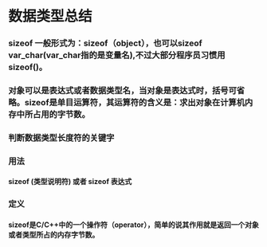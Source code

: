 # 数据类型总结
### sizeof 一般形式为：sizeof（object），也可以sizeof var_char(var_char指的是变量名),不过大部分程序员习惯用sizeof()。
### 对象可以是表达式或者数据类型名，当对象是表达式时，括号可省略。sizeof是单目运算符，其运算符的含义是：求出对象在计算机内存中所占用的字节数。
### 判断数据类型长度符的关键字
### 用法
#### sizeof (类型说明符) 或者 sizeof 表达式
### 定义
#### sizeof是C/C++中的一个操作符（operator），简单的说其作用就是返回一个对象或者类型所占的内存字节数。